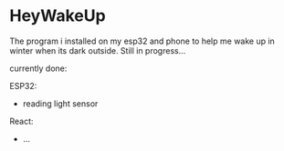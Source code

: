 # HeyWakeUp
The program i installed on my esp32 and phone to help me wake up in winter when its dark outside. Still in progress...

currently done: 

ESP32: 
 - reading light sensor 

React: 
 - ...

